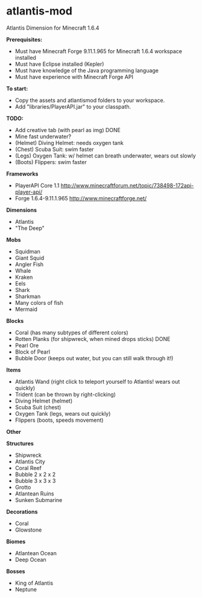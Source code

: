 atlantis-mod
============

Atlantis Dimension for Minecraft 1.6.4

**Prerequisites:**
- Must have Minecraft Forge 9.11.1.965 for Minecraft 1.6.4 workspace installed
- Must have Eclipse installed (Kepler)
- Must have knowledge of the Java programming language
- Must have experience with Minecraft Forge API

**To start:**
- Copy the assets and atlantismod folders to your workspace.
- Add "libraries/PlayerAPI.jar" to your classpath.

**TODO:**
- Add creative tab (with pearl as img) DONE
- Mine fast underwater?
- (Helmet) Diving Helmet: needs oxygen tank
- (Chest) Scuba Suit: swim faster
- (Legs) Oxygen Tank: w/ helmet can breath underwater, wears out slowly
- (Boots) Flippers: swim faster


**Frameworks**
 - PlayerAPI  Core 1.1 http://www.minecraftforum.net/topic/738498-172api-player-api/
 - Forge 1.6.4-9.11.1.965 http://www.minecraftforge.net/

**Dimensions**
 - Atlantis
 - "The Deep"

**Mobs**
 - Squidman
 - Giant Squid
 - Angler Fish
 - Whale
 - Kraken
 - Eels
 - Shark
 - Sharkman
 - Many colors of fish
 - Mermaid

**Blocks**
 - Coral (has many subtypes of different colors)
 - Rotten Planks (for shipwreck, when mined drops sticks) DONE
 - Pearl Ore
 - Block of Pearl
 - Bubble Door (keeps out water, but you can still walk through it!)

**Items**
 - Atlantis Wand (right click to teleport yourself to Atlantis! wears out quickly)
 - Trident (can be thrown by right-clicking)
 - Diving Helmet (helmet)
 - Scuba Suit (chest)
 - Oxygen Tank (legs, wears out quickly)
 - Flippers (boots, speeds movement)
 
**Other**
 
**Structures**
 - Shipwreck
 - Atlantis City
 - Coral Reef
 - Bubble 2 x 2 x 2
 - Bubble 3 x 3 x 3
 - Grotto
 - Atlantean Ruins
 - Sunken Submarine

**Decorations**
 - Coral
 - Glowstone

**Biomes**
 - Atlantean Ocean
 - Deep Ocean

**Bosses**
 - King of Atlantis
 - Neptune